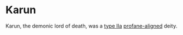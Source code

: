 # Karun

Karun, the demonic lord of death, was a [type IIa](introduction.md#type-iia-deity-co>nstructed) [profane-aligned](../cosmology/clock-of-being.md) deity.